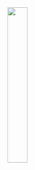 
<div align="center">
<img src="[https://github.com/StuntKids/.github/blob/main/STUNTKIDS%202.png?raw=true](https://raw.githubusercontent.com/StuntKids/.github/bc5cf0393ed004c1a57ed0b9fdee921332e94fd1/TensorFlow_logo.svg)" width="30%" height="30%">
</div>

